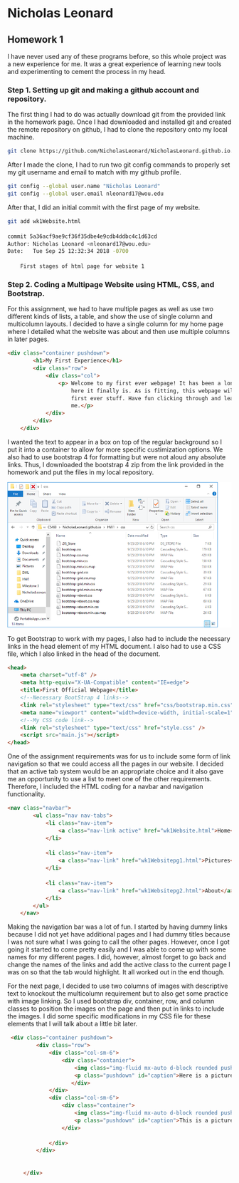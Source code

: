 # Nicholas Leonard


## Homework 1

I have never used any of these programs before, so this whole project was a new experience for me. It was a great experience of learning new tools and experimenting to cement the process in my head.


### Step 1. Setting up git and making a github account and repository.

The first thing I had to do was actually download git from the provided link in the homework page. Once I had downloaded and installed git and created the remote repository on github, I had to clone the repository onto my local machine.

```bash
git clone https://github.com/NicholasLeonard/NicholasLeonard.github.io.git
```
After I made the clone, I had to run two git config commands to properly set my git username and email to match with my github profile.

```bash
git config --global user.name "Nicholas Leonard"
git config --global user.email nleonard17@wou.edu
```

After that, I did an initial commit with the first page of my website.

```bash
git add wk1Website.html

commit 5a36acf9ae9cf36f35dbe4e9cdb4ddbc4c1d63cd
Author: Nicholas Leonard <nleonard17@wou.edu>
Date:   Tue Sep 25 12:32:34 2018 -0700

    First stages of html page for website 1
```


### Step 2. Coding a Multipage Website using HTML, CSS, and Bootstrap.


For this assignment, we had to have multiple pages as well as use two different kinds of lists, a table, and show the use of single column and multicolumn layouts. I decided to have a single column for my home page where I detailed what the website was about and then use multiple columns in later pages.

```html
<div class="container pushdown">
        <h1>My First Experience</h1>
        <div class="row">
            <div class="col">
                <p> Welcome to my first ever webpage! It has been a long time coming but 
                    here it finally is. As is fitting, this webpage will hold some of my 
                    first ever stuff. Have fun clicking through and learning a little about
                    me.</p>
            </div>
        </div>
    </div>
```
I wanted the text to appear in a box on top of the regular background so I put it into a container to allow for more specific custimization options. We also had to use bootstrap 4 for formatting but were not aloud any absolute links. Thus, I downloaded the bootstrap 4 zip from the link provided in the homework and put the files in my local repository.

![picture](../Portfolio_Photos/bootstrapfiles.png)


To get Bootstrap to work with my pages, I also had to include the necessary links in the head element of my HTML document. I also had to use a CSS file, which I also linked in the head of the document.

```html
<head>
    <meta charset="utf-8" />
    <meta http-equiv="X-UA-Compatible" content="IE=edge">
    <title>First Official Webpage</title>
    <!--Necessary BootStrap 4 links-->
    <link rel="stylesheet" type="text/css" href="css/bootstrap.min.css">
    <meta name="viewport" content="width=device-width, initial-scale=1">
    <!--My CSS code link-->
    <link rel="stylesheet" type="text/css" href="style.css" />
    <script src="main.js"></script>
</head>
```

One of the assignment requirements was for us to include some form of link navigation so that we could access all the pages in our website. I decided that an active tab system would be an appropriate choice and it also gave me an opportunity to use a list to meet one of the other requirements. Therefore, I included the HTML coding for a navbar and navigation functionality.


```html
<nav class="navbar">
        <ul class="nav nav-tabs">
            <li class="nav-item">
                <a class="nav-link active" href="wk1Website.html">Home</a>
            </li>

            <li class="nav-item">
                <a class="nav-link" href="wk1Websitepg1.html">Pictures</a>
            </li>

            <li class="nav-item">
                <a class="nav-link" href="wk1Websitepg2.html">About</a>
            </li>
        </ul>
    </nav>
```

Making the navigation bar was a lot of fun. I started by having dummy links because I did not yet have additional pages and I had dummy titles because I was not sure what I was going to call the other pages. However, once I got going it started to come pretty easily and I was able to come up with some names for my different pages. I did, however, almost forget to go back and change the names of the links and add the active class to the current page I was on so that the tab would highlight. It all worked out in the end though.


For the next page, I decided to use two columns of images with descriptive text to knockout the multicolumn requirement but to also get some practice with image linking. So I used bootstrap div, container, row, and column classes to position the images on the page and then put in links to include the images. I did some specific modifications in my CSS file for these elements that I will talk about a little bit later.

```html
 <div class="container pushdown">
         <div class="row">
             <div class="col-sm-6">
                 <div class="contanier">
                     <img class="img-fluid mx-auto d-block rounded pushdown" src="car1.jpg" alt="My first car.">
                     <p class="pushdown" id="caption">Here is a picture of my first car. Manual transmission for life!</p>
                    </div>
             </div>
             <div class="col-sm-6">
                 <div class="container">
                     <img class="img-fluid mx-auto d-block rounded pushdown" src="gpu1.jpg" alt="My first GPU!">
                     <p class="pushdown" id="caption">This is a picture of my first GPU that I got when building my computer.</p>
                 </div>
                 
             </div>
         </div>

         
     </div>
```